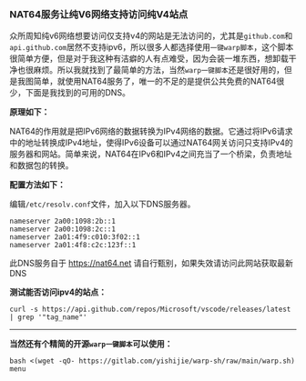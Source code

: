 ### NAT64服务让纯V6网络支持访问纯V4站点

众所周知纯v6网络想要访问仅支持v4的网站是无法访问的，尤其是`github.com`和`api.github.com`居然不支持ipv6，所以很多人都选择使用`一键warp脚本`，这个脚本很简单方便，但是对于我这种有洁癖的人有点难受，因为会装一堆东西，想卸载干净也很麻烦。所以我就找到了最简单的方法，当然`warp一键脚本`还是很好用的，但是我图简单，就使用NAT64服务了，唯一的不足的是提供公共免费的NAT64很少，下面是我找到的可用的DNS。

**原理如下：**

NAT64的作用就是把IPv6网络的数据转换为IPv4网络的数据。它通过将IPv6请求中的地址转换成IPv4地址，使得IPv6设备可以通过NAT64网关访问只支持IPv4的服务器和网站。简单来说，NAT64在IPv6和IPv4之间充当了一个桥梁，负责地址和数据包的转换。

**配置方法如下：**

编辑`/etc/resolv.conf`文件，加入以下DNS服务器。

```
nameserver 2a00:1098:2b::1
nameserver 2a00:1098:2c::1
nameserver 2a01:4f9:c010:3f02::1
nameserver 2a01:4f8:c2c:123f::1
```

此DNS服务自于 https://nat64.net 请自行甄别，如果失效请访问此网站获取最新DNS

**测试能否访问ipv4的站点：**
```
curl -s https://api.github.com/repos/Microsoft/vscode/releases/latest | grep '"tag_name"'
```



---

**当然还有个精简的开源`warp一键脚本`可以使用：**
```
bash <(wget -qO- https://gitlab.com/yishijie/warp-sh/raw/main/warp.sh) menu
```